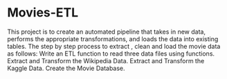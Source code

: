 # Movies-ETL
This project is to create an automated pipeline that takes in new data, performs the appropriate transformations, and loads the data into existing tables.
The step by step process to extract , clean and load the movie data as follows:
Write an ETL function to read three data files using functions.
Extract and Transform the Wikipedia Data.
Extract and Transform the Kaggle Data.
Create the Movie Database.
